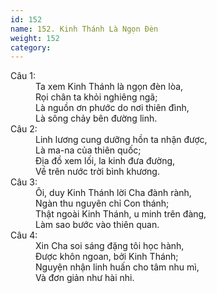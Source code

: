 ```yaml
---
id: 152
name: 152. Kinh Thánh Là Ngọn Đèn
weight: 152
category: 
---
```

<dl><dt>Câu 1:</dt><dd data-verse="1">Ta xem Kinh Thánh là ngọn đèn lòa, <br/>Rọi chân ta khỏi nghiêng ngã; <br/>Là nguồn ơn phước do nơi thiên đình, <br/>Là sông chảy bên đường linh. </dd><dt>Câu 2:</dt><dd data-verse="2">Linh lương cung dưỡng hồn ta nhận được, <br/>Là ma-na của thiên quốc; <br/>Địa đồ xem lối, la kinh đưa đường, <br/>Về trên nước trời bình khương. </dd><dt>Câu 3:</dt><dd data-verse="3">Ôi, duy Kinh Thánh lời Cha đành rành, <br/>Ngàn thu nguyên chỉ Con thánh; <br/>Thật ngoài Kinh Thánh, u minh trên đàng, <br/>Làm sao bước vào thiên quan. </dd><dt>Câu 4:</dt><dd data-verse="4">Xin Cha soi sáng đặng tôi học hành, <br/>Được khôn ngoan, bởi Kinh Thánh; <br/>Nguyện nhận linh huấn cho tâm nhu mì, <br/>Và đơn giản như hài nhi. </dd></dl>
